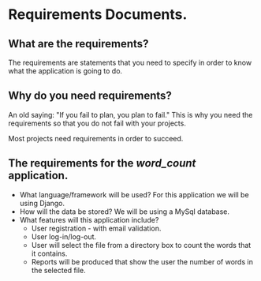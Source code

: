 # Requirements Documents.

## What are the requirements?
The requirements are statements that you need to specify in order to know what the application is going to do.

## Why do you need requirements?
An old saying: "If you fail to plan, you plan to fail."  This is why you need the requirements so that you do not fail with your projects.

Most projects need requirements in order to succeed.


## The requirements for the *word_count* application.
* What language/framework will be used? For this application we will be using Django.
* How will the data be stored? We will be using a MySql database.
* What features will this application include?
    * User registration - with email validation.
    * User log-in/log-out.
    * User will select the file from a directory box to count the words that it contains.
    * Reports will be produced that show the user the number of words in the selected file.
